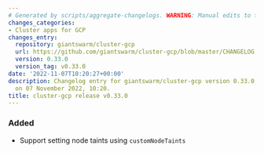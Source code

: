 ```yaml
---
# Generated by scripts/aggregate-changelogs. WARNING: Manual edits to this files will be overwritten.
changes_categories:
- Cluster apps for GCP
changes_entry:
  repository: giantswarm/cluster-gcp
  url: https://github.com/giantswarm/cluster-gcp/blob/master/CHANGELOG.md#0330---2022-11-07
  version: 0.33.0
  version_tag: v0.33.0
date: '2022-11-07T10:20:27+00:00'
description: Changelog entry for giantswarm/cluster-gcp version 0.33.0, published
  on 07 November 2022, 10:20.
title: cluster-gcp release v0.33.0
---
```


### Added
- Support setting node taints using `customNodeTaints`
